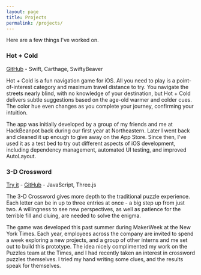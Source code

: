 ```yaml
---
layout: page
title: Projects
permalink: /projects/
---
```


Here are a few things I've worked on.

### Hot + Cold

[GitHub](https://github.com/jackfrys/hot-cold) - Swift, Carthage, SwiftyBeaver

Hot + Cold is a fun navigation game for iOS. All you need to play is a point-of-interest category and maximum travel distance to try. You navigate the streets nearly blind, with no knowledge of your destination, but Hot + Cold delivers subtle suggestions based on the age-old warmer and colder cues. The color hue even changes as you complete your journey, confirming your intuition.

The app was initially developed by a group of my friends and me at HackBeanpot back during our first year at Northeastern. Later I went back and cleaned it up enough to give away on the App Store. Since then, I've used it as a test bed to try out different aspects of iOS development, including dependency management, automated UI testing, and improved AutoLayout.


### 3-D Crossword

[Try it](https://johnwestwig.github.io/three-d-crossword/) - [GitHub](https://github.com/JohnWestwig/three-d-crossword) - JavaScript, Three.js

The 3-D Crossword gives more depth to the traditional puzzle experience. Each letter can be in up to three entries at once - a big step up from just two. A willingness to see new perspectives, as well as patience for the terrible fill and cluing, are needed to solve the enigma.

The game was developed this past summer during MakerWeek at the New York Times. Each year, employees across the company are invited to spend a week exploring a new projects, and a group of other interns and me set out to build this prototype. The idea nicely complimented my work on the Puzzles team at the Times, and I had recently taken an interest in crossword puzzles themselves. I tried my hand writing some clues, and the results speak for themselves.